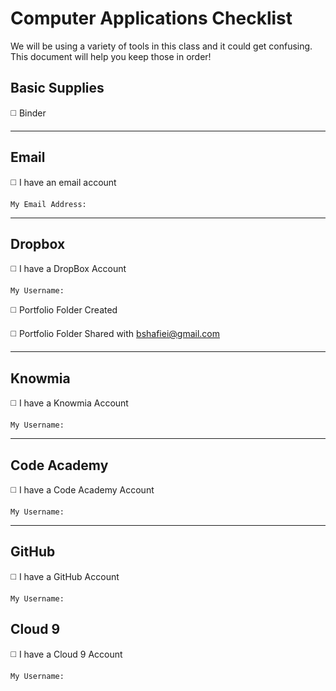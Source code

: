 # Computer Applications Checklist #

We will be using a variety of tools in this class and it could get confusing.  This document will help you keep those in order!

## Basic Supplies ##

◻️ Binder


---

## Email ##
◻️ I have an email account


    My Email Address:

---

## Dropbox ##


◻️ I have a DropBox Account

    My Username:


◻️ Portfolio Folder Created

◻️ Portfolio Folder Shared with bshafiei@gmail.com

---

## Knowmia ##


◻️ I have a Knowmia Account

    My Username:

---

## Code Academy ##

◻️ I have a Code Academy Account
    
    My Username:
    

---

## GitHub ##

◻️ I have a GitHub Account

    My Username:
    
    
## Cloud 9 ##

◻️ I have a Cloud 9 Account

    My Username:
    
